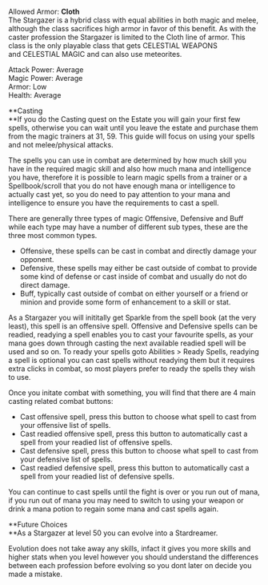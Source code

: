 ---
---
Allowed Armor: **Cloth**  
The Stargazer is a hybrid class with equal abilities in both magic and melee, although the class sacrifices high armor in favor of this benefit. As with the caster profession the Stargazer is limited to the Cloth line of armor. This class is the only playable class that gets CELESTIAL WEAPONS and CELESTIAL MAGIC and can also use meteorites.

Attack Power: Average  
Magic Power: Average  
Armor: Low  
Health: Average

**Casting  
**If you do the Casting quest on the Estate you will gain your first few spells, otherwise you can wait until you leave the estate and purchase them from the magic trainers at 31, 59. This guide will focus on using your spells and not melee/physical attacks.

The spells you can use in combat are determined by how much skill you have in the required magic skill and also how much mana and intelligence you have, therefore it is possible to learn magic spells from a trainer or a Spellbook/scroll that you do not have enough mana or intelligence to actually cast yet, so you do need to pay attention to your mana and intelligence to ensure you have the requirements to cast a spell.

There are generally three types of magic Offensive, Defensive and Buff while each type may have a number of different sub types, these are the three most common types.

*   Offensive, these spells can be cast in combat and directly damage your opponent.
*   Defensive, these spells may either be cast outside of combat to provide some kind of defense or cast inside of combat and usually do not do direct damage.
*   Buff, typically cast outside of combat on either yourself or a friend or minion and provide some form of enhancement to a skill or stat.

As a Stargazer you will inititally get Sparkle from the spell book (at the very least), this spell is an offensive spell. Offensive and Defensive spells can be readied, readying a spell enables you to cast your favourite spells, as your mana goes down through casting the next available readied spell will be used and so on. To ready your spells goto Abilities > Ready Spells, readying a spell is optional you can cast spells without readying them but it requires extra clicks in combat, so most players prefer to ready the spells they wish to use.

Once you initate combat with something, you will find that there are 4 main casting related combat buttons:

*   Cast offensive spell, press this button to choose what spell to cast from your offensive list of spells.
*   Cast readied offensive spell, press this button to automatically cast a spell from your readied list of offensive spells.
*   Cast defensive spell, press this button to choose what spell to cast from your defensive list of spells.
*   Cast readied defensive spell, press this button to automatically cast a spell from your readied list of defensive spells.

You can continue to cast spells until the fight is over or you run out of mana, if you run out of mana you may need to switch to using your weapon or drink a mana potion to regain some mana and cast spells again.

**Future Choices  
**As a Stargazer at level 50 you can evolve into a Stardreamer.

Evolution does not take away any skills, infact it gives you more skills and higher stats when you level however you should understand the differences between each profession before evolving so you dont later on decide you made a mistake.